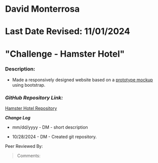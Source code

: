 # David Monterrosa
# Last Date Revised: 11/01/2024
# "Challenge - Hamster Hotel"
### Description: 
- Made a responsively designed website based on a [prototype mockup](https://xd.adobe.com/spec/3e3b745f-aa5a-460e-5fd7-8cc90c248d21-480a/screen/2bce9ed2-c1ed-4a71-ae23-37c1e019d677/Web-1920-1/) using bootstrap.

### _GitHub Repository Link:_
[Hamster Hotel Repository]()

***Change Log***
+ mm/dd/yyyy - DM - short description
- 10/28/2024 - DM - Created git repository.

Peer Reviewed By: 
> Comments:
